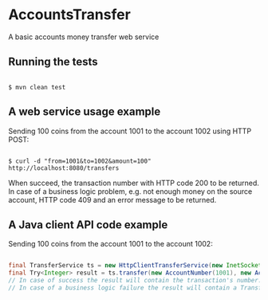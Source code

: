 # AccountsTransfer
A basic accounts money transfer web service

## Running the tests

```

$ mvn clean test

```

## A web service usage example

Sending 100 coins from the account 1001 to the account 1002 using HTTP POST:

```

$ curl -d "from=1001&to=1002&amount=100" http://localhost:8080/transfers

```
When succeed, the transaction number with HTTP code 200 to be returned.
In case of a business logic problem, e.g. not enough money on the source account, HTTP code 409 and an error message to be returned.


## A Java client API code example

Sending 100 coins from the account 1001 to the account 1002: 

```java

final TransferService ts = new HttpClientTransferService(new InetSocketAddress("localhost", 8080));
final Try<Integer> result = ts.transfer(new AccountNumber(1001), new AccountNumber(1002), new Value(100)).run();
// In case of success the result will contain the transaction's number. 
// In case of a business logic failure the result will contain a TransferException object.

```
